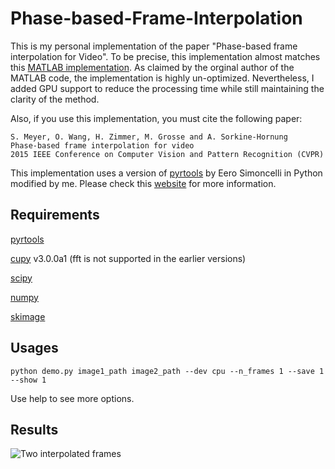 # Phase-based-Frame-Interpolation

This is my personal implementation of the paper "Phase-based frame interpolation for Video". To be precise, this implementation almost matches this [MATLAB implementation](https://github.com/owang/PhaseBasedInterpolation). As claimed by the orginal author of the MATLAB code, the implementation is highly un-optimized. Nevertheless, I added GPU support to reduce the processing time while still maintaining the clarity of the method. 

Also, if you use this implementation, you must cite the following paper:

``` 
S. Meyer, O. Wang, H. Zimmer, M. Grosse and A. Sorkine-Hornung
Phase-based frame interpolation for video
2015 IEEE Conference on Computer Vision and Pattern Recognition (CVPR)
``` 

This implementation uses a version of [pyrtools](https://github.com/LabForComputationalVision/pyPyrTools) by Eero Simoncelli in Python modified by me. Please check this [website](https://github.com/LabForComputationalVision/matlabPyrTools) for more information.

## Requirements
[pyrtools](https://github.com/justanhduc/pyPyrTools/tree/test-branch)

[cupy](https://github.com/cupy/cupy) v3.0.0a1 (fft is not supported in the earlier versions)

[scipy](https://www.scipy.org/)

[numpy](http://www.numpy.org/)

[skimage](http://scikit-image.org/)

## Usages

```
python demo.py image1_path image2_path --dev cpu --n_frames 1 --save 1 --show 1

```

Use help to see more options.

## Results
![Two interpolated frames](https://github.com/justanhduc/Phase-based-Frame-Interpolation/blob/master/example.png)

